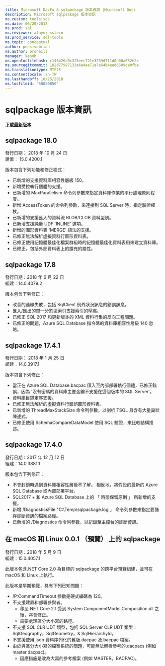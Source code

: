 ```yaml
---
title: Microsoft DacFx & sqlpackage 版本資訊 |Microsoft Docs
description: Microsoft sqlpackage 版本資訊
ms.custom: tools|sos
ms.date: 06/20/2018
ms.prod: sql
ms.reviewer: alayu; sstein
ms.prod_service: sql-tools
ms.topic: conceptual
author: pensivebrian
ms.author: broneill
manager: kenvh
ms.openlocfilehash: c146426a9c325eec721e3289d711d0a00a632e2c
ms.sourcegitcommit: 182d77997133a6e4ee71e7a64b4eed6609da0fba
ms.translationtype: MTE75
ms.contentlocale: zh-TW
ms.lasthandoff: 10/25/2018
ms.locfileid: "50050850"
---
```

# <a name="sqlpackage-release-notes"></a>sqlpackage 版本資訊

**[下載最新版本](sqlpackage-download.md)**

## <a name="sqlpackage-180"></a>sqlpackage 18.0

發行日期： 2018 年 10 月 24 日  
建置： 15.0.4200.1 

版本包含下列功能和修正程式：

- 已新增的支援資料庫相容性層級 150。
- 新增受控執行個體的支援。
- 已新增的 MaxParallelism 命令列參數來指定資料庫作業的平行處理原則程度。
- 新增 AccessToken 的命令列參數，來連接到 SQL Server 時，指定驗證權杖。
- 已新增的支援匯入的資料流 BLOB/CLOB 資料型別。
- 已新增支援純量 UDF 'INLINE' 選項。
- 新增的圖形資料表 'MERGE' 語法的支援。
- 已修正無法解析虛擬資料行圖形資料表。
- 已修正使用記憶體最佳化檔案群組時的記憶體最佳化資料表用來建立資料庫。
- 已修正，包括外部資料表上的擴充的屬性。

## <a name="sqlpackage-178"></a>sqlpackage 17.8

發行日期：2018 年 6 月 22 日  
組建：14.0.4079.2  

版本包含下列修正：

- 改善的連線失敗，包括 SqlClient 例外狀況訊息的錯誤訊息。
- 匯入/匯出的單一分割區索引支援索引的壓縮。
- 已修正 SQL 2017 和更新版本的 XML 資料行集的反向工程問題。
- 已修正的問題，Azure SQL Database 指令碼的資料庫相容性層級 140 忽略。

## <a name="sqlpackage-1741"></a>sqlpackage 17.4.1

發行日期： 2018 年 1 月 25 日  
組建：14.0.3917.1

版本包含下列修正：

- 當正在 Azure SQL Database.bacpac 匯入至內部部署執行個體，已修正錯誤，因為 '沒有密碼的資料庫主要金鑰不支援在這個版本的 SQL Server'。
- 資料庫目錄定序支援。
- 已修正無法解析的虛擬資料行錯誤圖形資料表。
- 已新增的 ThreadMaxStackSize 命令列參數，以剖析 TSQL 且含有大量巢狀陳述式。
- 已修正使用 SchemaCompareDataModel 使用 SQL 驗證，來比較結構描述。

## <a name="sqlpackage-1740"></a>sqlpackage 17.4.0

發行日期：2017 年 12 月 12 日  
組建：14.0.3881.1

版本包含下列修正：

- 不會封鎖時遇到資料庫相容性層級不了解。 相反地，將假設的最新的 Azure SQL Database 或內部部署平台。
- SQL2017 + 和 Azure SQL Database 上的 「 時態保留原則 」 所新增的支援。
- 新增 /DiagnosticsFile:"C:\Temp\sqlpackage.log 」 命令列參數來指定要儲存診斷資訊的檔案路徑。
- 已新增的 /Diagnostics 命令列參數，以記錄至主控台的診斷資訊。

## <a name="sqlpackage-on-macos-and-linux-001-preview"></a>在 macOS 和 Linux 0.0.1 （預覽） 上的 sqlpackage

發行日期：2018 年 5 月 9 日  
組建：15.0.4057.1

此版本包含.NET Core 2.0 為目標的 sqlpackage 的跨平台預覽組建，並可在 macOS 和 Linux 上執行。 

此版本是早期預覽，具有下列已知問題：

- /P:CommandTimeout 參數是硬式編碼為 120。
- 不支援建置和部署參與者。
  - 移至.NET Core 2.1 受到 System.ComponentModel.Composition.dll 之後，將會修正。
  - 需要處理區分大小寫的路徑。
- 不支援 SQL CLR UDT 類型，包括 SQL Server CLR UDT 類型： SqlGeography，SqlGeometry，& SqlHierarchyId。
- 不支援使用 json 資料序列化的舊版.dacpac 及.bacpac 檔案。
- 由於與區分大小寫的檔案系統的問題，可能無法解析參考的.dacpacs (例如 master.dacpac)。
  - 因應措施是改為大寫的參考檔案 (例如 MASTER。BACPAC)。

